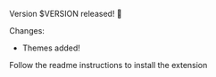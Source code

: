 Version $VERSION released! 🥳

Changes:

- Themes added!

Follow the readme instructions to install the extension
